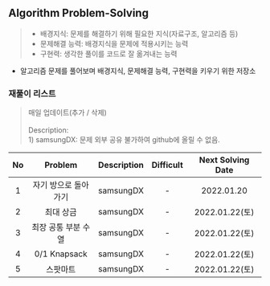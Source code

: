 ## Algorithm Problem-Solving
>- 배경지식: 문제를 해결하기 위해 필요한 지식(자료구조, 알고리즘 등)
>- 문제해결 능력: 배경지식을 문제에 적용시키는 능력
>- 구현력: 생각한 풀이를 코드로 잘 옮겨내는 능력

- 알고리즘 문제를 풀어보며 배경지식, 문제해결 능력, 구현력을 키우기 위한 저장소

### 재풀이 리스트
>매일 업데이트(추가 / 삭제)
><br>
><br>Description: 
> <br>1) samsungDX: 문제 외부 공유 불가하여 github에 올릴 수 없음.

| No | Problem | Description | Difficult | Next Solving Date |
|:------:|:---------:|:---------:|:-----------:|:-----------:|
| 1 | 자기 방으로 돌아가기 | samsungDX | - |  2022.01.20 |
| 2 | 최대 상금 | samsungDX | - |  2022.01.22(토) |
| 3 | 최장 공통 부분 수열 | samsungDX | - |  2022.01.22(토) |
| 4 | 0/1 Knapsack | samsungDX | - |  2022.01.22(토) |
| 5 | 스팟마트 | samsungDX | - |  2022.01.22(토) |
